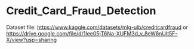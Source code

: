 # Credit_Card_Fraud_Detection

Dataset file: https://www.kaggle.com/datasets/mlg-ulb/creditcardfraud or https://drive.google.com/file/d/1Iee05jT6Na-XUFM3d_v_8eW6nUlt5F-X/view?usp=sharing
